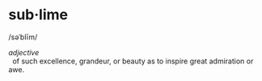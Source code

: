 # sub·lime
/səˈblīm/

_adjective_
<br>
&nbsp;&nbsp;of such excellence, grandeur, or beauty as to inspire great admiration or awe.
